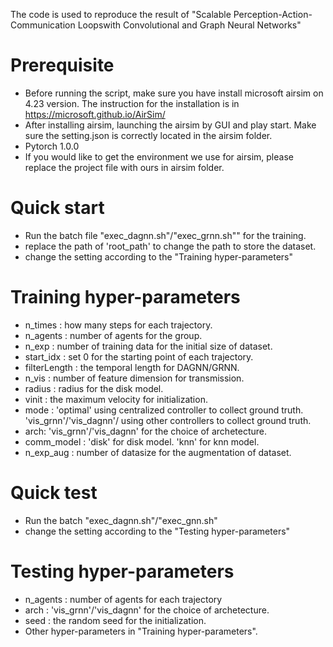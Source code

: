The code is used to reproduce the result of "Scalable Perception-Action-Communication Loopswith Convolutional and Graph Neural Networks"
# Prerequisite
* Before running the script, make sure you have install microsoft airsim on 4.23 version. The instruction for the installation is in https://microsoft.github.io/AirSim/
* After installing airsim, launching the airsim by GUI and play start. Make sure the setting.json is correctly located in the airsim folder.
* Pytorch 1.0.0
* If you would like to get the environment we use for airsim, please replace the project file with ours in airsim folder.

# Quick start
* Run the batch file "exec_dagnn.sh"/"exec_grnn.sh"" for the training.
* replace the path of 'root_path' to change the path to store the dataset.
* change the setting according to the "Training hyper-parameters"

# Training hyper-parameters
* n_times : how many steps for each trajectory.
* n_agents : number of agents for the group.
* n_exp : number of training data for the initial size of dataset.
* start_idx : set 0 for the starting point of each trajectory.
* filterLength : the temporal length for DAGNN/GRNN.
* n_vis : number of feature dimension for transmission.
* radius : radius for the disk model.
* vinit : the maximum velocity for initialization.
* mode : 'optimal' using centralized controller to collect ground truth. 'vis_grnn'/'vis_dagnn'/ using other controllers to collect ground truth. 
* arch: 'vis_grnn'/'vis_dagnn' for the choice of archetecture.
* comm_model : 'disk' for disk model. 'knn' for knn model.
* n_exp_aug : number of datasize for the augmentation of dataset.


# Quick test
* Run the batch "exec_dagnn.sh"/"exec_gnn.sh"
* change the setting according to the "Testing hyper-parameters"

# Testing hyper-parameters
* n_agents : number of agents for each trajectory
* arch : 'vis_grnn'/'vis_dagnn' for the choice of archetecture.
* seed : the random seed for the initialization.
* Other hyper-parameters in "Training hyper-parameters".
